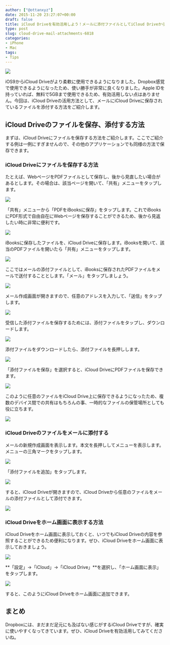 ```yaml
---
author: ["@ottanxyz"]
date: 2015-11-20 23:27:07+00:00
draft: false
title: iCloud Driveを有効活用しよう！メールに添付ファイルとしてiCloud Driveからファイルを選択する方法
type: post
slug: cloud-drive-mail-attachments-6818
categories:
- iPhone
- Mac
tags:
- Tips
---
```


![](/uploads/2015/11/151120-564fa786966e9.jpg)






iOS9からiCloud Driveがより柔軟に使用できるようになりました。Dropbox感覚で使用できるようになったため、使い勝手が非常に良くなりました。Apple IDを持っていれば、無料で5GBまで使用できるため、有効活用しない点はありません。今回は、iCloud Driveの活用方法として、メールにiCloud Driveに保存されているファイルを添付する方法をご紹介します。





## iCloud Driveのファイルを保存、添付する方法





まずは、iCloud Driveにファイルを保存する方法をご紹介します。ここでご紹介する例は一例にすぎませんので、その他のアプリケーションでも同様の方法で保存できます。





### iCloud Driveにファイルを保存する方法





たとえば、WebページをPDFファイルとして保存し、後から見直したい場合があるとします。その場合は、該当ページを開いて、「共有」メニューをタップします。





![](/uploads/2015/11/151120-564fa787df2ff.png)






「共有」メニューから「PDFをiBooksに保存」をタップします。これでiBooksにPDF形式で自由自在にWebページを保存することができるため、後から見返したい時に非常に便利です。





![](/uploads/2015/11/151120-564fa78951973.png)






iBooksに保存したファイルを、iCloud Driveに保存します。iBooksを開いて、該当のPDFファイルを開いたら「共有」メニューをタップします。





![](/uploads/2015/11/151120-564fa78b3e8da.png)






ここではメールの添付ファイルとして、iBooksに保存されたPDFファイルをメールで送付することとします。「メール」をタップしましょう。





![](/uploads/2015/11/151120-564fa78cc5148.png)






メール作成画面が開きますので、任意のアドレスを入力して、「送信」をタップします。





![](/uploads/2015/11/151120-564fa78e325b1-1.png)






受信した添付ファイルを保存するためには、添付ファイルをタップし、ダウンロードします。





![](/uploads/2015/11/151120-564fa7901f131.png)






添付ファイルをダウンロードしたら、添付ファイルを長押しします。





![](/uploads/2015/11/151120-564fa7913c217.png)






「添付ファイルを保存」を選択すると、iCloud DriveにPDFファイルを保存できます。





![](/uploads/2015/11/151120-564fa7927969f-1.png)






このように任意のファイルをiCloud Drive上に保存できるようになったため、複数のデバイス間での共有はもちろんの事、一時的なファイルの保管場所としても役に立ちます。





![](/uploads/2015/11/151120-564fa7940ebaa-1.png)






### iCloud Driveのファイルをメールに添付する





メールの新規作成画面を表示します。本文を長押ししてメニューを表示します。メニューの三角マークをタップします。





![](/uploads/2015/11/151120-564fa7953742c-1.png)






「添付ファイルを追加」をタップします。





![](/uploads/2015/11/151120-564fa79670263-1.png)






すると、iCloud Driveが開きますので、iCloud Driveから任意のファイルをメールの添付ファイルとして添付できます。





![](/uploads/2015/11/151120-564fa797a88ca-1.png)






### iCloud Driveをホーム画面に表示する方法





iCloud Driveをホーム画面に表示しておくと、いつでもiCloud Driveの内容を参照することができるため便利になります。ぜひ、iCloud Driveをホーム画面に表示しておきましょう。





![](/uploads/2015/11/151120-564fa868923f6.png)






**「設定」→「iCloud」→「iCloud Drive」**を選択し、「ホーム画面に表示」をタップします。





![](/uploads/2015/11/151120-564fa86a2a3f9.png)






すると、このようにiCloud Driveをホーム画面に追加できます。





## まとめ





Dropboxには、まだまだ足元にも及ばない感じがするiCloud Driveですが、確実に使いやすくなってきています。ぜひ、iCloud Driveを有効活用してみてくださいね。
